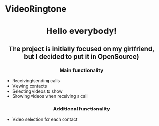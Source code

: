 # VideoRingtone



<h1 align="center"> Hello everybody!  </h1>

<h2 align="center"> The project is initially focused on my girlfriend, but I decided to put it in OpenSource)  </h2>

<h3><p align="center"> Main functionality </p > </h3>


<ul>
  <li>Receiving/sending calls</li>
  <li>Viewing contacts</li>
  <li>Selecting videos to show</li>
  <li>Showing videos when receiving a call</li>
</ul>

<h3><p align="center"> Additional functionality </p ></h3>

<ul>
  <li>Video selection for each contact</li>
</ul>

